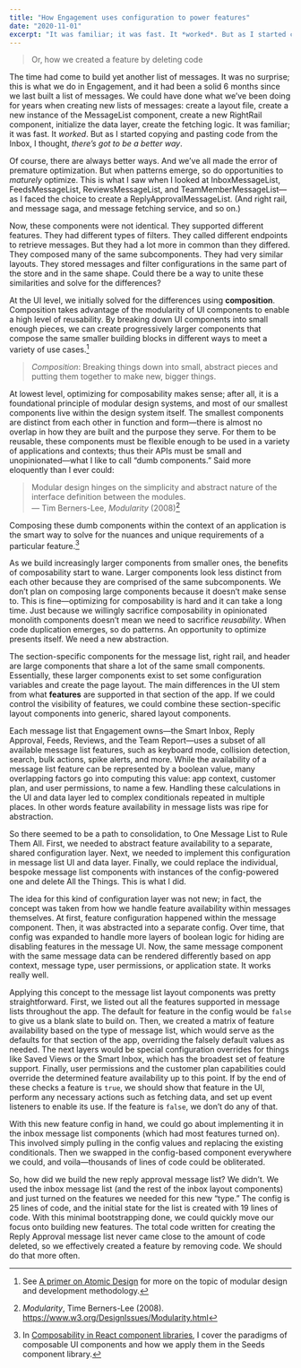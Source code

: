 ```yaml
---
title: "How Engagement uses configuration to power features"
date: "2020-11-01"
excerpt: "It was familiar; it was fast. It *worked*. But as I started copying and pasting code from the Inbox, I thought, *there’s got to be a better way*."
---
```


> Or, how we created a feature by deleting code  

The time had come to build yet another list of messages. It was no surprise; this is what we do in Engagement, and it had been a solid 6 months since we last built a list of messages. We could have done what we’ve been doing for years when creating new lists of messages: create a layout file, create a new instance of the MessageList component, create a new RightRail component, initialize the data layer, create the fetching logic. It was familiar; it was fast. It *worked*. But as I started copying and pasting code from the Inbox, I thought, *there’s got to be a better way*.

Of course, there are always better ways. And we’ve all made the error of premature optimization. But when patterns emerge, so do opportunities to *maturely* optimize. This is what I saw when I looked at InboxMessageList, FeedsMessageList, ReviewsMessageList, and TeamMemberMessageList—as I faced the choice to create a ReplyApprovalMessageList. (And right rail, and message saga, and message fetching service, and so on.)

Now, these components were not identical. They supported different features. They had different types of filters. They called different endpoints to retrieve messages. But they had a lot more in common than they differed. They composed many of the same subcomponents. They had very similar layouts. They stored messages and filter configurations in the same part of the store and in the same shape. Could there be a way to unite these similarities and solve for the differences?

At the UI level, we initially solved for the differences using **composition**. Composition takes advantage of the modularity of UI components to enable a high level of reusability. By breaking down UI components into small enough pieces, we can create progressively larger components that compose the same smaller building blocks in different ways to meet a variety of use cases.[^1]

> *Composition*: Breaking things down into small, abstract pieces and putting them together to make new, bigger things.  

At lowest level, optimizing for composability makes sense; after all, it is a foundational principle of modular design systems, and most of our smallest components live within the design system itself. The smallest components are distinct from each other in function and form—there is almost no overlap in how they are built and the purpose they serve. For them to be reusable, these components must be flexible enough to be used in a variety of applications and contexts; thus their APIs must be small and unopinionated—what I like to call “dumb components.” Said more eloquently than I ever could:

> Modular design hinges on the simplicity and abstract nature of the interface definition between the modules.  
> — Tim Berners-Lee, *‌Modularity* (2008)[^3]  

Composing these dumb components within the context of an application is the smart way to solve for the nuances and unique requirements of a particular feature.[^2]

As we build increasingly larger components from smaller ones, the benefits of composability start to wane. Larger components look less distinct from each other because they are comprised of the same subcomponents. We don’t plan on composing large components because it doesn’t make sense to. This is fine—optimizing for composability is hard and it can take a long time. Just because we willingly sacrifice composability in opinionated monolith components doesn’t mean we need to sacrifice *reusability*. When code duplication emerges, so do patterns. An opportunity to optimize presents itself. We need a new abstraction.

The section-specific components for the message list, right rail, and header are large components that share a lot of the same small components. Essentially, these larger components exist to set some configuration variables and create the page layout. The main differences in the UI stem from what **features** are supported in that section of the app. If we could control the visibility of features, we could combine these section-specific layout components into generic, shared layout components.

Each message list that Engagement owns—the Smart Inbox, Reply Approval, Feeds, Reviews, and the Team Report—uses a subset of all available message list features, such as keyboard mode, collision detection, search, bulk actions, spike alerts, and more. While the availability of a message list feature can be represented by a boolean value, many overlapping factors go into computing this value: app context, customer plan, and user permissions, to name a few. Handling these calculations in the UI and data layer led to complex conditionals repeated in multiple places. In other words feature availability in message lists was ripe for abstraction.

So there seemed to be a path to consolidation, to One Message List to Rule Them All. First, we needed to abstract feature availability to a separate, shared configuration layer. Next, we needed to implement this configuration in message list UI and data layer. Finally, we could replace the individual, bespoke message list components with instances of the config-powered one and delete All the Things. This is what I did.

The idea for this kind of configuration layer was not new; in fact, the concept was taken from how we handle feature availability within messages themselves. At first, feature configuration happened within the message component. Then, it was abstracted into a separate config. Over time, that config was expanded to handle more layers of boolean logic for hiding are disabling features in the message UI. Now, the same message component with the same message data can be rendered differently based on app context, message type, user permissions, or  application state. It works really well.

Applying this concept to the message list layout components was pretty straightforward. First, we listed out all the features supported in message lists throughout the app. The default for feature in the config would be `false` to give us a blank slate to build on. Then, we created a matrix of feature availability based on the type of message list, which would serve as the defaults for that section of the app, overriding the falsely default values as needed. The next layers would be special configuration overrides for things like Saved Views or the Smart Inbox, which has the broadest set of feature support. Finally, user permissions and the customer plan capabilities could override the determined feature availability up to this point. If by the end of these checks a feature is `true`, we should show that feature in the UI, perform any necessary actions such as fetching data, and set up event listeners to enable its use. If the feature is `false`, we don’t do any of that.

With this new feature config in hand, we could go about implementing it in the inbox message list components (which had most features turned on). This involved simply pulling in the config values and replacing the existing conditionals. Then we swapped in the config-based component everywhere we could, and voila—thousands of lines of code could be obliterated.

So, how did we build the new reply approval message list? We didn’t. We used the inbox message list (and the rest of the inbox layout components) and just turned on the features we needed for this new “type.” The config is 25 lines of code, and the initial state for the list is created with 19 lines of code. With this minimal bootstrapping done, we could quickly move our focus onto building new features. The total code written for creating the Reply Approval message list never came close to the amount of code deleted, so we effectively created a feature by removing code. We should do that more often.

[^1]: See <Link href='/blog/a-primer-on-atomic-design/' passHref>[A primer on Atomic Design](/blog/a-primer-on-atomic-design/)</Link> for more on the topic of modular design and development methodology.
[^2]: In <Link href='/blog/composability-in-react-component-libraries/' passHref>[Composability in React component libraries](/blog/composability-in-react-component-libraries/)</Link>, I cover the paradigms of composable UI components and how we apply them in the Seeds component library.
[^3]: *Modularity*, Time Berners-Lee (2008). https://www.w3.org/DesignIssues/Modularity.html

